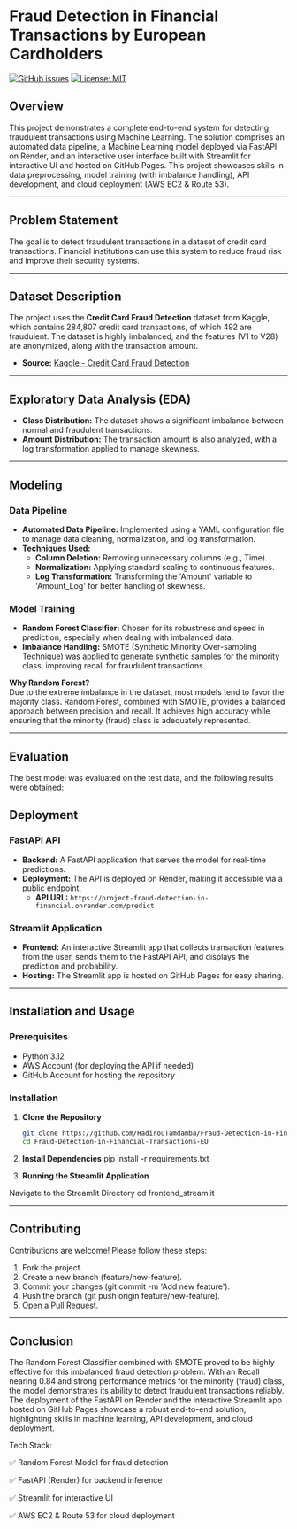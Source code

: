 
# Fraud Detection in Financial Transactions by European Cardholders

[![GitHub issues](https://img.shields.io/github/issues/HadirouTamdamba/Fraud-Detection-in-Financial-Transactions-EU)](https://github.com/HadirouTamdamba/Fraud-Detection-in-Financial-Transactions-EU/issues)
[![License: MIT](https://img.shields.io/badge/License-MIT-yellow.svg)](LICENSE)

## Overview

This project demonstrates a complete end-to-end system for detecting fraudulent transactions using Machine Learning. The solution comprises an automated data pipeline, a Machine Learning model deployed via FastAPI on Render, and an interactive user interface built with Streamlit for interactive UI and hosted on GitHub Pages. This project showcases skills in data preprocessing, model training (with imbalance handling), API development, and cloud deployment (AWS EC2 & Route 53).


---

## Problem Statement

The goal is to detect fraudulent transactions in a dataset of credit card transactions. Financial institutions can use this system to reduce fraud risk and improve their security systems.

---

## Dataset Description

The project uses the **Credit Card Fraud Detection** dataset from Kaggle, which contains 284,807 credit card transactions, of which 492 are fraudulent. The dataset is highly imbalanced, and the features (V1 to V28) are anonymized, along with the transaction amount.

- **Source:** [Kaggle - Credit Card Fraud Detection](https://www.kaggle.com/datasets/mlg-ulb/creditcardfraud)

---

## Exploratory Data Analysis (EDA)

- **Class Distribution:** The dataset shows a significant imbalance between normal and fraudulent transactions.
- **Amount Distribution:** The transaction amount is also analyzed, with a log transformation applied to manage skewness.

---

## Modeling

### Data Pipeline
- **Automated Data Pipeline:** Implemented using a YAML configuration file to manage data cleaning, normalization, and log transformation.
- **Techniques Used:** 
  - **Column Deletion:** Removing unnecessary columns (e.g., Time).
  - **Normalization:** Applying standard scaling to continuous features.
  - **Log Transformation:** Transforming the 'Amount' variable to 'Amount_Log' for better handling of skewness.
  
### Model Training
- **Random Forest Classifier:** Chosen for its robustness and speed in prediction, especially when dealing with imbalanced data.
- **Imbalance Handling:** SMOTE (Synthetic Minority Over-sampling Technique) was applied to generate synthetic samples for the minority class, improving recall for fraudulent transactions.
  
**Why Random Forest?**  
Due to the extreme imbalance in the dataset, most models tend to favor the majority class. Random Forest, combined with SMOTE, provides a balanced approach between precision and recall. It achieves high accuracy while ensuring that the minority (fraud) class is adequately represented.

---

## Evaluation

The best model was evaluated on the test data, and the following results were obtained:

## Deployment

### FastAPI API
- **Backend:** A FastAPI application that serves the model for real-time predictions.
- **Deployment:** The API is deployed on Render, making it accessible via a public endpoint.
  - **API URL:** `https://project-fraud-detection-in-financial.onrender.com/predict`

### Streamlit Application
- **Frontend:** An interactive Streamlit app that collects transaction features from the user, sends them to the FastAPI API, and displays the prediction and probability.
- **Hosting:** The Streamlit app is hosted on GitHub Pages for easy sharing.

---

## Installation and Usage

### Prerequisites
- Python 3.12 
- AWS Account (for deploying the API if needed)  
- GitHub Account for hosting the repository

### Installation

1. **Clone the Repository**
   ```bash
   git clone https://github.com/HadirouTamdamba/Fraud-Detection-in-Financial-Transactions-EU.git
   cd Fraud-Detection-in-Financial-Transactions-EU

2. **Install Dependencies**
   pip install -r requirements.txt

3. **Running the Streamlit Application**
   
Navigate to the Streamlit Directory
cd frontend_streamlit

--- 

## Contributing
Contributions are welcome! Please follow these steps:
  1. Fork the project.
  2. Create a new branch (feature/new-feature).
  3. Commit your changes (git commit -m 'Add new feature').
  4. Push the branch (git push origin feature/new-feature).
  5. Open a Pull Request.

---

## Conclusion
The Random Forest Classifier combined with SMOTE proved to be highly effective for this imbalanced fraud detection problem. With an Recall nearing 0.84 and strong performance metrics for the minority (fraud) class, the model demonstrates its ability to detect fraudulent transactions reliably. The deployment of the FastAPI on Render and the interactive Streamlit app hosted on GitHub Pages showcase a robust end-to-end solution, highlighting skills in machine learning, API development, and cloud deployment.

Tech Stack:

✅ Random Forest Model for fraud detection

✅ FastAPI (Render) for backend inference

✅ Streamlit for interactive UI

✅ AWS EC2 & Route 53 for cloud deployment



